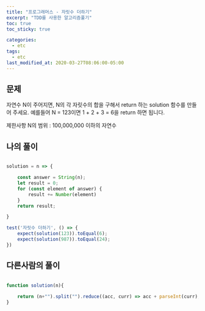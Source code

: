 ```yaml
---
title: "프로그래머스 - 자릿수 더하기"
excerpt: "TDD를 사용한 알고리즘풀기"
toc: true
toc_sticky: true

categories:
  - etc
tags:
  - etc
last_modified_at: 2020-03-27T08:06:00-05:00
---
```


## 문제 


자연수 N이 주어지면, N의 각 자릿수의 합을 구해서 return 하는 solution 함수를 만들어 주세요.
예를들어 N = 123이면 1 + 2 + 3 = 6을 return 하면 됩니다.

제한사항
N의 범위 : 100,000,000 이하의 자연수


## 나의 풀이

```js

solution = n => {

    const answer = String(n);
    let result = 0;
    for (const element of answer) {
        result += Number(element)
    }
    return result;

}

test('자릿수 더하기', () => {
    expect(solution(123)).toEqual(6);
    expect(solution(987)).toEqual(24);
})

```

## 다른사람의 풀이


```js

function solution(n){
    
    return (n+"").split("").reduce((acc, curr) => acc + parseInt(curr), 0)
}

```